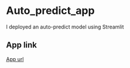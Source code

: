 # Auto_predict_app
I deployed an auto-predict model using Streamlit
## App link
[App url](https://share.streamlit.io/ade-pyaar/auto_predict_app/app.py)

